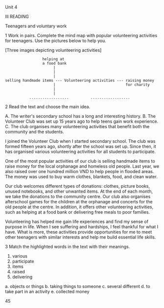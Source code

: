 Unit 4

III READING

Teenagers and voluntary work

1 Work in pairs. Complete the mind map with popular volunteering activities for teenagers. Use the pictures below to help you.

[Three images depicting volunteering activities]

```
                 helping at
                 a food bank
                      |
                      |
                      |
selling handmade items --- Volunteering activities --- raising money
                      |                                for charity
                      |
                      |
           ..................          ..................
```

2 Read the text and choose the main idea.

A. The writer's secondary school has a long and interesting history.
B. The Volunteer Club was set up 15 years ago to help teens gain work experience.
C. The club organises many volunteering activities that benefit both the community and the students.

I joined the Volunteer Club when I started secondary school. The club was formed fifteen years ago, shortly after the school was set up. Since then, it has organised various volunteering activities for all students to participate.

One of the most popular activities of our club is selling handmade items to raise money for the local orphanage and homeless old people. Last year, we also raised over one hundred million VND to help people in flooded areas. The money was used to buy warm clothes, blankets, food, and clean water.

Our club welcomes different types of donations: clothes, picture books, unused notebooks, and other unwanted items. At the end of each month, we take the donations to the community centre. Our club also organises afterschool games for the children at the orphanage and concerts for the old people at the centre. In addition, it offers other volunteering activities, such as helping at a food bank or delivering free meals to poor families.

Volunteering has helped me gain life experiences and find my sense of purpose in life. When I see suffering and hardships, I feel thankful for what I have. What is more, these activities provide opportunities for me to meet other teenagers with similar interests and help me build essential life skills.

3 Match the highlighted words in the text with their meanings.

1. various
2. participate
3. items
4. raised
5. delivering

a. objects or things
b. taking things to someone
c. several different
d. to take part in an activity
e. collected money

45